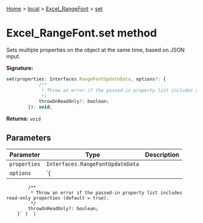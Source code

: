 [Home](./index) &gt; [local](local.md) &gt; [Excel\_RangeFont](local.excel_rangefont.md) &gt; [set](local.excel_rangefont.set.md)

# Excel\_RangeFont.set method

Sets multiple properties on the object at the same time, based on JSON input.

**Signature:**
```javascript
set(properties: Interfaces.RangeFontUpdateData, options?: {
            /**
             * Throw an error if the passed-in property list includes read-only properties (default = true).
             */
            throwOnReadOnly?: boolean;
        }): void;
```
**Returns:** `void`

## Parameters

|  Parameter | Type | Description |
|  --- | --- | --- |
|  `properties` | `Interfaces.RangeFontUpdateData` |  |
|  `options` | `{
            /**
             * Throw an error if the passed-in property list includes read-only properties (default = true).
             */
            throwOnReadOnly?: boolean;
        }` |  |

